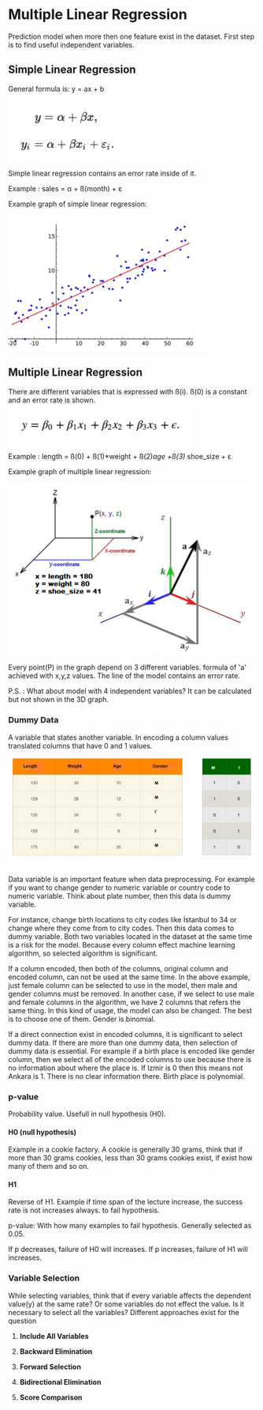 # Multiple Linear Regression

Prediction  model when more then one feature exist in the dataset. First step is to find useful independent variables.

## Simple Linear Regression
General formula is: y = ax + b

![alt text](https://github.com/erkanfatma/MachineLearning/blob/main/MultipleLinearRegression/img/simplelinearregression.png)

Simple linear regression contains an error rate inside of it. 

Example :  sales = α + ß(month) + ε

Example graph of simple linear regression:

![alt text](https://github.com/erkanfatma/MachineLearning/blob/main/MultipleLinearRegression/img/slr_graph.png)

## Multiple Linear Regression 
There are different variables that is expressed with ß(i).  ß(0) is a constant and an error rate is shown.  

![alt text](https://github.com/erkanfatma/MachineLearning/blob/main/MultipleLinearRegression/img/multiplelinearregression.png)

Example : length = ß(0) + ß(1)*weight + ß(2)*age +ß(3)* shoe_size + ε

Example graph of multiple linear regression:

![alt text](https://github.com/erkanfatma/MachineLearning/blob/main/MultipleLinearRegression/img/mlr_graph.png)

Every point(P) in the graph depend on 3 different variables. formula of 'a' achieved with x,y,z values. The line of the model contains an error rate. 

P.S. : What about model with 4 independent variables? It can be calculated but not shown in the 3D graph.

### Dummy Data
A variable that states another  variable. 
In encoding a column values translated columns that have 0 and 1 values. 

![alt text](https://github.com/erkanfatma/MachineLearning/blob/main/MultipleLinearRegression/img/dummyvariable.png)

Data variable is an important feature when data preprocessing. For example if you want to change gender to numeric variable or country code to numeric variable. Think about plate number, then this data is dummy variable. 

For instance, change birth locations to city codes like İstanbul to 34 or change where they come from to city codes. Then this data comes to dummy variable. Both two variables located in the dataset at the same time is a risk for the model. Because every column effect machine learning algorithm, so selected algorithm is significant. 

If a column encoded, then both of the columns, original column and encoded column, can not be used at the same time. In the above example, just female column can be selected to use in the model, then male and gender columns must be removed. In another case, if we select to use male and female columns in the algorithm, we have 2 columns that refers the same thing. In this kind of usage, the model can also be changed. The best is to choose one of them. Gender is binomial.

If a direct connection exist in encoded columns, it is significant to select dummy data. If there are more than one dummy data, then selection of dummy data is essential. For example if a birth place is encoded like gender column, then we select all of the encoded columns to use because there is no information about where the place is. If Izmir is 0 then this means not Ankara is 1. There is no clear information there. Birth place is polynomial.

### p-value
Probability value.
Usefull in null hypothesis (H0).

#### H0 (null hypothesis)
 Example in a cookie factory. A cookie is generally 30 grams, think that if more than 30 grams cookies, less than 30 grams cookies exist, if exist how many of them and so on.

#### H1
Reverse of H1. Example if time span of the lecture increase, the success rate is not increases always. to fail hypothesis. 

p-value: With how many examples to fail hypothesis. Generally selected as 0.05.

If p decreases, failure of H0 will increases. 
If p increases, failure of H1 will increases. 

### Variable Selection
While selecting variables, think that if every variable affects the dependent value(y) at the same rate? Or some variables do not effect the value. Is it necessary to select all the variables? Different approaches exist for the question

1. **Include All Variables**
    
2. **Backward Elimination** 

3. **Forward Selection**

4. **Bidirectional Elimination**

5. **Score Comparison**